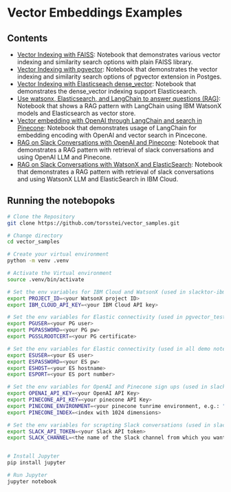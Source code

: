 # Vector Embeddings Examples

## Contents

 - [Vector Indexing with FAISS](elastic_tests.ipynb): Notebook that demonstrates various vector indexing and similarity search options with plain FAISS library.
 - [Vector Indexing with pgvector](pgvector_tests.ipynb): Notebook that demonstrates the vector indexing and similarity search options of pgvector extension in Postges.
 - [Vector Indexing with Elasticseach dense_vector](elastic_tests.ipynb): Notebook that demonstrates the dense_vector indexing support Elasticsearch.
 - [Use watsonx, Elasticsearch, and LangChain to answer questions (RAG)](Use%20watsonx%2C%20Elasticsearch%2C%20and%20LangChain%20to%20answer%20questions%20(RAG).ipynb): Notebook that shows a RAG pattern with LangChain using IBM WatsonX models and Elasticsearch as vector store.
 - [Vector embedding with OpenAI through LangChain and search in Pinecone](langchain_pinecone_embedding_tests.ipynb): Notebook that demonstrates usage of LangChain for embedding encoding with OpenAI and vector search in Pincecone.
 - [RAG on Slack Conversations with OpenAI and Pinecone](slacktor.ipynb): Notebook that demonstrates a RAG pattern with retrieval of slack conversations and using OpenAI LLM and Pinecone.
 - [RAG on Slack Conversations with WatsonX and ElasticSearch](slacktor.ipynb): Notebook that demonstrates a RAG pattern with retrieval of slack conversations and using WatsonX LLM and ElasticSearch in IBM Cloud.
 
## Running the notebopoks

```bash
# Clone the Repository
git clone https://github.com/torsstei/vector_samples.git

# Change directory
cd vector_samples

# Create your virtual environment
python -m venv .venv

# Activate the Virtual environment
source .venv/bin/activate

# Set the env variables for IBM Cloud and WatsonX (used in slacktor-ibmcloud.ipynb and Use%20watsonx%2C%20Elasticsearch%2C%20and%20LangChain%20to%20answer%20questions%20(RAG).ipynb)
export PROJECT_ID=<your WatsonX project ID>
export IBM_CLOUD_API_KEY=<your IBM Cloud API key>

# Set the env variables for Elastic connectivity (used in pgvector_tests.ipynb)
export PGUSER=<your PG user>
export PGPASSWORD=<your PG pw>
export PGSSLROOTCERT=<your PG certificate>

# Set the env variables for Elastic connectivity (used in all demo notebooks with Elastic)
export ESUSER=<your ES user>
export ESPASSWORD=<your ES pw>
export ESHOST=<your ES hostname>
export ESPORT=<your ES port number>

# Set the env variables for OpenAI and Pinecone sign ups (used in slacktor.ipynb and langchain_pinecone_embedding_tests.ipynb)
export OPENAI_API_KEY=<your OpenAI API Key>
export PINECONE_API_KEY=<your pinecone API Key>
export PINECONE_ENVIRONMENT=<your pinecone tunrime environment, e.g.: "gcp-starter">
export PINECONE_INDEX=<index with 1024 dimensions>

# Set the env variables for scrapting Slack conversations (used in slacktor.ipynb and slacktor-ibmcloud.ipynb)
export SLACK_API_TOKEN=<your Slack API token>
export SLACK_CHANNEL=<the name of the Slack channel from which you want to scrape conversations>


# Install Jupyter
pip install jupyter

# Run Jupyter
jupyter notebook

```
